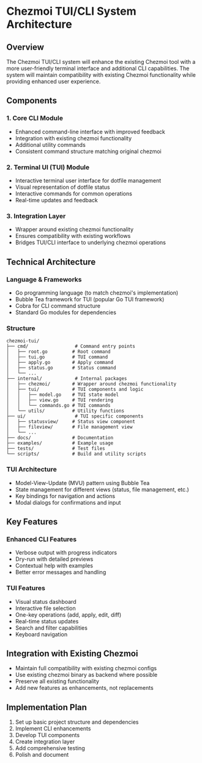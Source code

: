 # Chezmoi TUI/CLI System Architecture

## Overview
The Chezmoi TUI/CLI system will enhance the existing Chezmoi tool with a more user-friendly terminal interface and additional CLI capabilities. The system will maintain compatibility with existing Chezmoi functionality while providing enhanced user experience.

## Components

### 1. Core CLI Module
- Enhanced command-line interface with improved feedback
- Integration with existing chezmoi functionality
- Additional utility commands
- Consistent command structure matching original chezmoi

### 2. Terminal UI (TUI) Module
- Interactive terminal user interface for dotfile management
- Visual representation of dotfile status
- Interactive commands for common operations
- Real-time updates and feedback

### 3. Integration Layer
- Wrapper around existing chezmoi functionality
- Ensures compatibility with existing workflows
- Bridges TUI/CLI interface to underlying chezmoi operations

## Technical Architecture

### Language & Frameworks
- Go programming language (to match chezmoi's implementation)
- Bubble Tea framework for TUI (popular Go TUI framework)
- Cobra for CLI command structure
- Standard Go modules for dependencies

### Structure
```
chezmoi-tui/
├── cmd/                 # Command entry points
│   ├── root.go         # Root command
│   ├── tui.go          # TUI command
│   ├── apply.go        # Apply command
│   ├── status.go       # Status command
│   └── ...
├── internal/            # Internal packages
│   ├── chezmoi/        # Wrapper around chezmoi functionality
│   ├── tui/            # TUI components and logic
│   │   ├── model.go    # TUI state model
│   │   ├── view.go     # TUI rendering
│   │   └── commands.go # TUI commands
│   └── utils/          # Utility functions
├── ui/                  # TUI specific components
│   ├── statusview/     # Status view component
│   ├── fileview/       # File management view
│   └── ...
├── docs/               # Documentation
├── examples/           # Example usage
├── tests/              # Test files
└── scripts/            # Build and utility scripts
```

### TUI Architecture
- Model-View-Update (MVU) pattern using Bubble Tea
- State management for different views (status, file management, etc.)
- Key bindings for navigation and actions
- Modal dialogs for confirmations and input

## Key Features

### Enhanced CLI Features
- Verbose output with progress indicators
- Dry-run with detailed previews
- Contextual help with examples
- Better error messages and handling

### TUI Features
- Visual status dashboard
- Interactive file selection
- One-key operations (add, apply, edit, diff)
- Real-time status updates
- Search and filter capabilities
- Keyboard navigation

## Integration with Existing Chezmoi
- Maintain full compatibility with existing chezmoi configs
- Use existing chezmoi binary as backend where possible
- Preserve all existing functionality
- Add new features as enhancements, not replacements

## Implementation Plan
1. Set up basic project structure and dependencies
2. Implement CLI enhancements
3. Develop TUI components
4. Create integration layer
5. Add comprehensive testing
6. Polish and document
